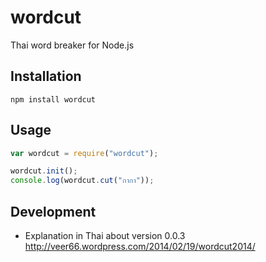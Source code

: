 wordcut
=======

Thai word breaker for Node.js


Installation
------------

```
npm install wordcut
```


Usage
-----

```javascript
var wordcut = require("wordcut");

wordcut.init();
console.log(wordcut.cut("กากา"));
```

Development
-----------

* Explanation in Thai about version 0.0.3 http://veer66.wordpress.com/2014/02/19/wordcut2014/
